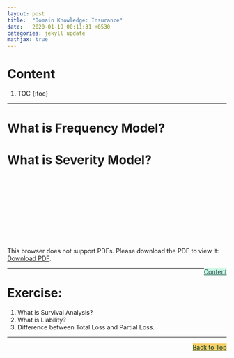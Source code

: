 ```yaml
---
layout: post
title:  "Domain Knowledge: Insurance"
date:   2020-01-19 00:11:31 +0530
categories: jekyll update
mathjax: true
---
```


# Content

1. TOC
{:toc}
---

# What is Frequency Model?

# What is Severity Model?

<object data="https://www.scirp.org/pdf/JMF_2018022415512374.pdf" type="application/pdf" width="700px" height="700px">
    <embed src="https://www.scirp.org/pdf/JMF_2018022415512374.pdf">
        <p>This browser does not support PDFs. Please download the PDF to view it: <a href="https://www.scirp.org/pdf/JMF_2018022415512374.pdf">Download PDF</a>.</p>
    </embed>
</object>

<a href="#Top" style="color:#2F4F4F;background-color: #c8f7e4;float: right;">Content</a>


----

# Exercise:

1. What is Survival Analysis?
2. What is Liability?
3. Difference between Total Loss and Partial Loss.

----

<a href="#Top" style="color:#023628;background-color: #f7d06a;float: right;">Back to Top</a>